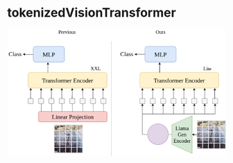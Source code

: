 # tokenizedVisionTransformer
![image](https://github.com/chirAAG-sehgal/tokenizedVisionTransformer/blob/main/vision_transformer.drawio.png)
